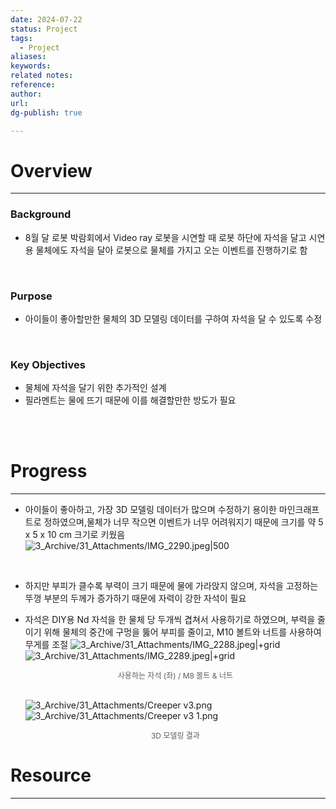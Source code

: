 ```yaml
---
date: 2024-07-22
status: Project
tags:
  - Project
aliases: 
keywords: 
related notes: 
reference: 
author: 
url: 
dg-publish: true

---
```

# Overview
---
### Background
- 8월 달 로봇 박람회에서 Video ray 로봇을 시연할 때 로봇 하단에 자석을 달고 시연 용 물체에도 자석을 달아 로봇으로 물체를 가지고 오는 이벤트를 진행하기로 함

<br/>

### Purpose
- 아이들이 좋아할만한 물체의 3D 모델링 데이터를 구하여 자석을 달 수 있도록 수정

<br/>

### Key Objectives
- 물체에 자석을 달기 위한 추가적인 설계
- 필라멘트는 물에 뜨기 때문에 이를 해결할만한 방도가 필요

<br/><br/>

# Progress
---
- 아이들이 좋아하고, 가장 3D 모델링 데이터가 많으며 수정하기 용이한 마인크래프트로 정하였으며,물체가 너무 작으면 이벤트가 너무 어려워지기 때문에 크기를 약 5 x 5 x 10 cm 크기로 키웠음
  ![3_Archive/31_Attachments/IMG_2290.jpeg|500](/img/user/3_Archive/31_Attachments/IMG_2290.jpeg)

<br/>

- 하지만 부피가 클수록 부력이 크기 때문에 물에 가라앉지 않으며, 자석을 고정하는 뚜껑 부분의 두께가 증가하기 때문에 자력이 강한 자석이 필요
- 자석은 DIY용 Nd 자석을 한 물체 당 두개씩 겹쳐서 사용하기로 하였으며, 부력을 줄이기 위해 물체의 중간에 구멍을 뚫어 부피를 줄이고, M10 볼트와 너트를 사용하여 무게를 조절 
  ![3_Archive/31_Attachments/IMG_2288.jpeg|+grid](/img/user/3_Archive/31_Attachments/IMG_2288.jpeg)![3_Archive/31_Attachments/IMG_2289.jpeg|+grid](/img/user/3_Archive/31_Attachments/IMG_2289.jpeg)
  <center style="font-size: 12; opacity: 0.7">사용하는 자석 (좌) / M8 볼트 & 너트</center><br/>
  
  ![3_Archive/31_Attachments/Creeper v3.png](/img/user/3_Archive/31_Attachments/Creeper%20v3.png)![3_Archive/31_Attachments/Creeper v3 1.png](/img/user/3_Archive/31_Attachments/Creeper%20v3%201.png)
  
  <center style="font-size: 12; opacity: 0.7">3D 모델링 결과</center>

# Resource
---

